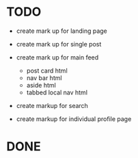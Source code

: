 # TODO
* create mark up for landing page
* create mark up for single post
* create mark up for main feed
    * post card html
    * nav bar html
    * aside html
    * tabbed local nav html

* create markup for search
* create markup for individual profile page
# DONE
